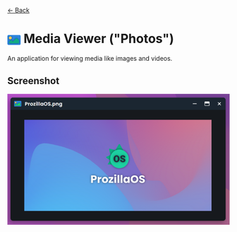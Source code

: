 [← Back](../README.md)

# <img src="../../../../public/assets/applications/icons/media-viewer.svg" width=30 height=30 style="vertical-align: middle; background: none;"/> Media Viewer ("Photos")

An application for viewing media like images and videos.

## Screenshot

![Media Viewer window showing Prozilla OS.png](screenshot.png)